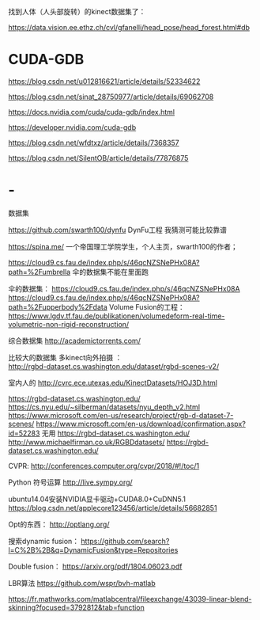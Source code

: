 找到人体（人头部旋转）的kinect数据集了： 

https://data.vision.ee.ethz.ch/cvl/gfanelli/head_pose/head_forest.html#db




# CUDA-GDB

https://blog.csdn.net/u012816621/article/details/52334622

https://blog.csdn.net/sinat_28750977/article/details/69062708

https://docs.nvidia.com/cuda/cuda-gdb/index.html

https://developer.nvidia.com/cuda-gdb

https://blog.csdn.net/wfdtxz/article/details/7368357

https://blog.csdn.net/SilentOB/article/details/77876875

# -

数据集

https://github.com/swarth100/dynfu    DynFu工程 我猜测可能比较靠谱

https://spina.me/    一个帝国理工学院学生，个人主页，swarth100的作者； 

https://cloud9.cs.fau.de/index.php/s/46qcNZSNePHx08A?path=%2Fumbrella  伞的数据集不能在里面跑 


伞的数据集： 
https://cloud9.cs.fau.de/index.php/s/46qcNZSNePHx08A 
https://cloud9.cs.fau.de/index.php/s/46qcNZSNePHx08A?path=%2Fupperbody%2Fdata
Volume Fusion的工程： 
https://www.lgdv.tf.fau.de/publikationen/volumedeform-real-time-volumetric-non-rigid-reconstruction/ 

综合数据集
http://academictorrents.com/

比较大的数据集  多kinect向外拍摄 ：  
http://rgbd-dataset.cs.washington.edu/dataset/rgbd-scenes-v2/


室内人的
http://cvrc.ece.utexas.edu/KinectDatasets/HOJ3D.html

https://rgbd-dataset.cs.washington.edu/
https://cs.nyu.edu/~silberman/datasets/nyu_depth_v2.html
https://www.microsoft.com/en-us/research/project/rgb-d-dataset-7-scenes/ 
https://www.microsoft.com/en-us/download/confirmation.aspx?id=52283 无用
https://rgbd-dataset.cs.washington.edu/
http://www.michaelfirman.co.uk/RGBDdatasets/
https://rgbd-dataset.cs.washington.edu/

CVPR: 
http://conferences.computer.org/cvpr/2018/#!/toc/1

Python 符号运算
http://live.sympy.org/

ubuntu14.04安装NVIDIA显卡驱动+CUDA8.0+CuDNN5.1
https://blog.csdn.net/applecore123456/article/details/56682851

Opt的东西： 
http://optlang.org/

搜索dynamic fusion： 
https://github.com/search?l=C%2B%2B&q=DynamicFusion&type=Repositories  

Double fusion： 
https://arxiv.org/pdf/1804.06023.pdf 

LBR算法 
https://github.com/wspr/bvh-matlab

https://fr.mathworks.com/matlabcentral/fileexchange/43039-linear-blend-skinning?focused=3792812&tab=function

